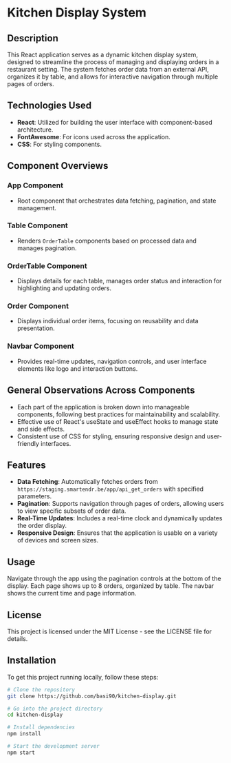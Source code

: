 # Kitchen Display System

## Description
This React application serves as a dynamic kitchen display system, designed to streamline the process of managing and displaying orders in a restaurant setting. The system fetches order data from an external API, organizes it by table, and allows for interactive navigation through multiple pages of orders.

## Technologies Used
- **React**: Utilized for building the user interface with component-based architecture.
- **FontAwesome**: For icons used across the application.
- **CSS**: For styling components.

## Component Overviews

### App Component
- Root component that orchestrates data fetching, pagination, and state management.

### Table Component
- Renders `OrderTable` components based on processed data and manages pagination.

### OrderTable Component
- Displays details for each table, manages order status and interaction for highlighting and updating orders.

### Order Component
- Displays individual order items, focusing on reusability and data presentation.

### Navbar Component
- Provides real-time updates, navigation controls, and user interface elements like logo and interaction buttons.

## General Observations Across Components
- Each part of the application is broken down into manageable components, following best practices for maintainability and scalability.
- Effective use of React's useState and useEffect hooks to manage state and side effects.
- Consistent use of CSS for styling, ensuring responsive design and user-friendly interfaces.

## Features

- **Data Fetching**: Automatically fetches orders from `https://staging.smartendr.be/app/api_get_orders` with specified parameters.
- **Pagination**: Supports navigation through pages of orders, allowing users to view specific subsets of order data.
- **Real-Time Updates**: Includes a real-time clock and dynamically updates the order display.
- **Responsive Design**: Ensures that the application is usable on a variety of devices and screen sizes.

## Usage

Navigate through the app using the pagination controls at the bottom of the display. Each page shows up to 8 orders, organized by table. The navbar shows the current time and page information.

## License

This project is licensed under the MIT License - see the LICENSE file for details.

## Installation
To get this project running locally, follow these steps:

```bash
# Clone the repository
git clone https://github.com/basi90/kitchen-display.git

# Go into the project directory
cd kitchen-display

# Install dependencies
npm install

# Start the development server
npm start
